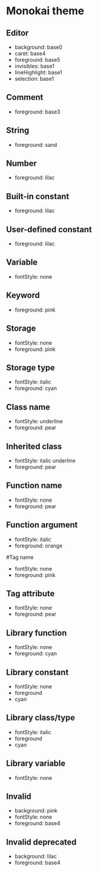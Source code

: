 # Monokai theme

## Editor
* background: base0
* caret: base4
* foreground: base5
* invisibles: base1
* lineHighlight: base1
* selection: base1

## Comment
* foreground: base3

## String
* foreground: sand

## Number
* foreground: lilac

## Built-in constant
* foreground: lilac

## User-defined constant
* foreground: lilac

## Variable
* fontStyle: none

## Keyword
* foreground: pink

## Storage
* fontStyle: none
* foreground: pink

## Storage type
* fontStyle: italic
* foreground: cyan

## Class name
* fontStyle: underline
* foreground: pear

## Inherited class
* fontStyle: italic underline
* foreground: pear

## Function name
* fontStyle: none
* foreground: pear

## Function argument
* fontStyle: italic
* foreground: orange

#Tag name
* fontStyle: none
* foreground: pink

## Tag attribute
* fontStyle: none
* foreground: pear

## Library function
* fontStyle: none
* foreground: cyan

## Library constant
* fontStyle: none
* foreground
* cyan

## Library class/type
* fontStyle: italic
* foreground
* cyan

## Library variable
* fontStyle: none

## Invalid
* background: pink
* fontStyle: none
* foreground: base4

## Invalid deprecated
* background: lilac
* foreground: base4
